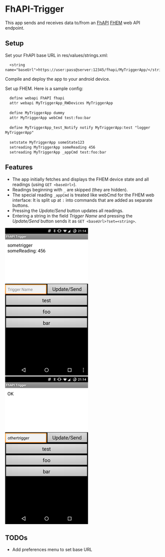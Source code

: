 # FhAPI-Trigger
This app sends and receives data to/from an [FhAPI](https://github.com/matgoebl/FhAPI)
[FHEM](https://fhem.de/) web API endpoint.

## Setup

Set your FhAPI base URL in res/values/strings.xml:

      <string name="baseUrl">https://user:pass@server:12345/fhapi/MyTriggerApp/</string>

Compile and deploy the app to your android device.

Set up FHEM. Here is a sample config:

      define webapi FhAPI fhapi
      attr webapi MyTriggerApp_RWDevices MyTriggerApp

      define MyTriggerApp dummy
      attr MyTriggerApp webCmd test:foo:bar

      define MyTriggerApp_test_Notify notify MyTriggerApp:test "logger MyTriggerApp"

      setstate MyTriggerApp someState123
      setreading MyTriggerApp someReading 456
      setreading MyTriggerApp _appCmd test:foo:bar


## Features

- The app initially fetches and displays the FHEM device state and all readings (using `GET <baseUrl>`).
- Readings beginning with `_` are skipped (they are hidden).
- The special reading `_appCmd` is treated like webCmd for the FHEM web interface: It is split up at `:` into commands that are added as separate buttons.
- Pressing the *Update/Send* button updates all readings.
- Entering a string in the field *Trigger Name* and pressing the *Update/Send* button
  sends it as `GET <baseUrl>?set=<string>`.

![Screenshot1](Screenshot1.png?raw=true "Initial readings") 
![Screenshot2](Screenshot2.png?raw=true "After sending a Trigger")



## TODOs

- Add preferences menu to set base URL
